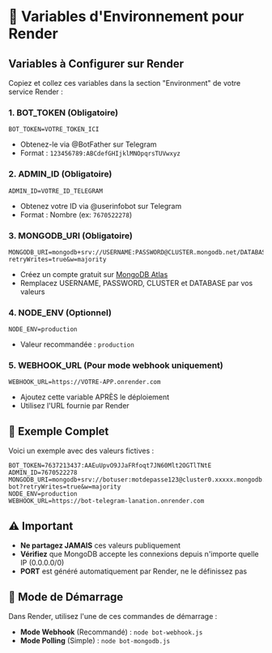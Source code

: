 # 🔐 Variables d'Environnement pour Render

## Variables à Configurer sur Render

Copiez et collez ces variables dans la section "Environment" de votre service Render :

### 1. BOT_TOKEN (Obligatoire)
```
BOT_TOKEN=VOTRE_TOKEN_ICI
```
- Obtenez-le via @BotFather sur Telegram
- Format : `123456789:ABCdefGHIjklMNOpqrsTUVwxyz`

### 2. ADMIN_ID (Obligatoire)
```
ADMIN_ID=VOTRE_ID_TELEGRAM
```
- Obtenez votre ID via @userinfobot sur Telegram
- Format : Nombre (ex: `7670522278`)

### 3. MONGODB_URI (Obligatoire)
```
MONGODB_URI=mongodb+srv://USERNAME:PASSWORD@CLUSTER.mongodb.net/DATABASE?retryWrites=true&w=majority
```
- Créez un compte gratuit sur [MongoDB Atlas](https://www.mongodb.com/cloud/atlas)
- Remplacez USERNAME, PASSWORD, CLUSTER et DATABASE par vos valeurs

### 4. NODE_ENV (Optionnel)
```
NODE_ENV=production
```
- Valeur recommandée : `production`

### 5. WEBHOOK_URL (Pour mode webhook uniquement)
```
WEBHOOK_URL=https://VOTRE-APP.onrender.com
```
- Ajoutez cette variable APRÈS le déploiement
- Utilisez l'URL fournie par Render

## 📌 Exemple Complet

Voici un exemple avec des valeurs fictives :

```
BOT_TOKEN=7637213437:AAEuUpvO9JJaFRfoqt7JN60Mlt2OGTlTNtE
ADMIN_ID=7670522278
MONGODB_URI=mongodb+srv://botuser:motdepasse123@cluster0.xxxxx.mongodb.net/telegram-bot?retryWrites=true&w=majority
NODE_ENV=production
WEBHOOK_URL=https://bot-telegram-lanation.onrender.com
```

## ⚠️ Important

- **Ne partagez JAMAIS** ces valeurs publiquement
- **Vérifiez** que MongoDB accepte les connexions depuis n'importe quelle IP (0.0.0.0/0)
- **PORT** est généré automatiquement par Render, ne le définissez pas

## 🚀 Mode de Démarrage

Dans Render, utilisez l'une de ces commandes de démarrage :

- **Mode Webhook** (Recommandé) : `node bot-webhook.js`
- **Mode Polling** (Simple) : `node bot-mongodb.js`